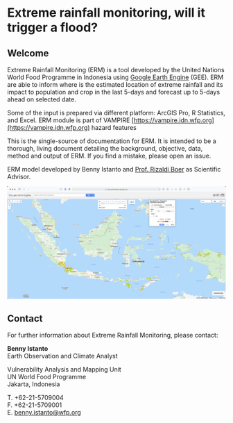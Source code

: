 # Extreme rainfall monitoring, will it trigger a flood?

## Welcome

Extreme Rainfall Monitoring (ERM) is a tool developed by the United Nations World Food Programme in Indonesia using [Google Earth Engine](https://earthengine.google.com) (GEE). ERM are able to inform where is the estimated location of extreme rainfall and its impact to population and crop in the last 5-days and forecast up to 5-days ahead on selected date.

Some of the input is prepared via different platform: ArcGIS Pro, R Statistics, and Excel. ERM module is part of VAMPIRE [https://vampire.idn.wfp.org](https://vampire.idn.wfp.org) hazard features

This is the single-source of documentation for ERM. It is intended to be a thorough, living document detailing the background, objective, data, method and output of ERM. If you find a mistake, please open an issue.

ERM model developed by Benny Istanto and [Prof. Rizaldi Boer](https://scholar.google.com/citations?hl=en&user=jTPXEp8AAAAJ) as Scientific Advisor.

![Extreme Rainfall Monitoring](./img/erm.png)

## Contact

For further information about Extreme Rainfall Monitoring, please contact:

**Benny Istanto**<br>
Earth Observation and Climate Analyst<br>

Vulnerability Analysis and Mapping Unit<br>
UN World Food Programme<br>
Jakarta, Indonesia<br>

T. +62-21-5709004<br>
F. +62-21-5709001<br>
E. [benny.istanto@wfp.org](mailto:benny.istanto@wfp.org)<br>